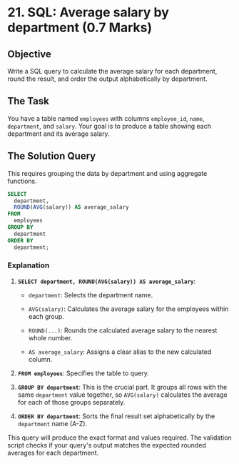 # 21. SQL: Average salary by department (0.7 Marks)

Objective
---------

Write a SQL query to calculate the average salary for each department, round the result, and order the output alphabetically by department.

The Task
--------

You have a table named `employees` with columns `employee_id`, `name`, `department`, and `salary`. Your goal is to produce a table showing each department and its average salary.

The Solution Query
------------------

This requires grouping the data by department and using aggregate functions.

```sql
SELECT
  department,
  ROUND(AVG(salary)) AS average_salary
FROM
  employees
GROUP BY
  department
ORDER BY
  department;
```

### Explanation

1. **`SELECT department, ROUND(AVG(salary)) AS average_salary`**:

    - `department`: Selects the department name.

    - `AVG(salary)`: Calculates the average salary for the employees within each group.

    - `ROUND(...)`: Rounds the calculated average salary to the nearest whole number.

    - `AS average_salary`: Assigns a clear alias to the new calculated column.

2. **`FROM employees`**: Specifies the table to query.

3. **`GROUP BY department`**: This is the crucial part. It groups all rows with the same `department` value together, so `AVG(salary)` calculates the average for each of those groups separately.

4. **`ORDER BY department`**: Sorts the final result set alphabetically by the `department` name (A-Z).

This query will produce the exact format and values required. The validation script checks if your query's output matches the expected rounded averages for each department.
